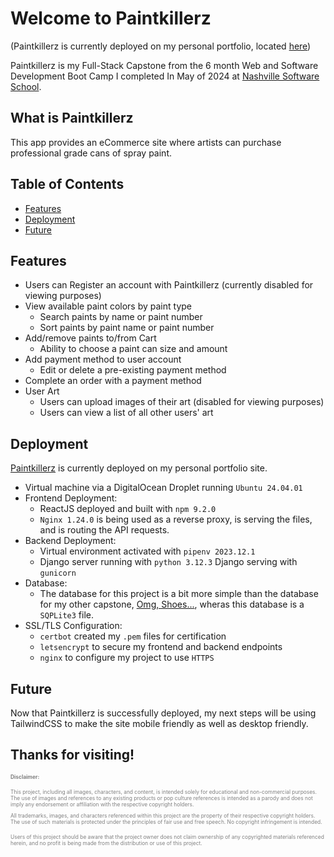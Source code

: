 # Welcome to Paintkillerz

(Paintkillerz is currently deployed on my personal portfolio, located [here](https://paintkillerz.eheidel.com))

Paintkillerz is my Full-Stack Capstone from the 6 month Web and Software Development
Boot Camp I completed In May of 2024 at [Nashville Software School](https://nashvillesoftwareschool.com/).

## What is Paintkillerz

This app provides an eCommerce site where artists can purchase professional grade cans of spray paint.

## Table of Contents

- [Features](#features)
- [Deployment](#deployment)
- [Future](#future)

## Features
- Users can Register an account with Paintkillerz (currently disabled for viewing purposes)
- View available paint colors by paint type
  - Search paints by name or paint number
  - Sort paints by paint name or paint number
- Add/remove paints to/from Cart
  - Ability to choose a paint can size and amount
- Add payment method to user account
  - Edit or delete a pre-existing payment method
- Complete an order with a payment method
- User Art
  - Users can upload images of their art (disabled for viewing purposes)
  - Users can view a list of all other users' art

## Deployment
[Paintkillerz](https://paintkillerz.eheidel.com) is currently deployed on my personal portfolio site.
- Virtual machine via a DigitalOcean Droplet running `Ubuntu 24.04.01`
- Frontend Deployment:
  -  ReactJS deployed and built with `npm 9.2.0`
  - `Nginx 1.24.0` is being used as a reverse proxy, is serving the files, and is routing the API requests.
- Backend Deployment:
  - Virtual environment activated with `pipenv 2023.12.1`
  - Django server running with `python 3.12.3`
  Django serving with `gunicorn`
- Database:
  - The database for this project is a bit more simple than the database for my other capstone, [Omg, Shoes...](https://omgshoes.eheidel.com), wheras this database is a `SQPLite3` file.
- SSL/TLS Configuration:
  - `certbot` created my `.pem` files for certification
  - `letsencrypt` to secure my frontend and backend endpoints
  - `nginx` to configure my project to use `HTTPS`

## Future
Now that Paintkillerz is successfully deployed, my next steps will be using TailwindCSS to make the site mobile friendly as well as desktop friendly.

## Thanks for visiting!

<small style="font-size: 0.6em; color: gray;">**Disclaimer:**

This project, including all images, characters, and content, is intended solely
for educational and non-commercial purposes. The use of images and references to
any existing products or pop culture references is intended as a parody and does
not imply any endorsement or affiliation with the respective copyright holders.

All trademarks, images, and characters referenced within this project are the
property of their respective copyright holders. The use of such materials is
protected under the principles of fair use and free speech. No copyright
infringement is intended.

Users of this project should be aware that the project owner does not claim
ownership of any copyrighted materials referenced herein, and no profit is being
made from the distribution or use of this project. </small>

